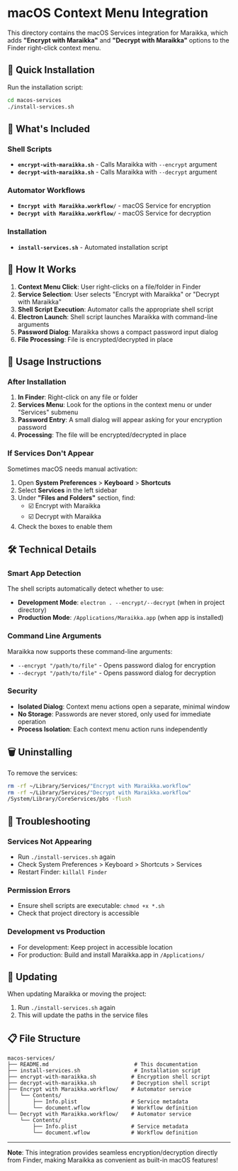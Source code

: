 # macOS Context Menu Integration

This directory contains the macOS Services integration for Maraikka, which adds **"Encrypt with Maraikka"** and **"Decrypt with Maraikka"** options to the Finder right-click context menu.

## 🚀 Quick Installation

Run the installation script:

```bash
cd macos-services
./install-services.sh
```

## 📁 What's Included

### Shell Scripts
- **`encrypt-with-maraikka.sh`** - Calls Maraikka with `--encrypt` argument
- **`decrypt-with-maraikka.sh`** - Calls Maraikka with `--decrypt` argument

### Automator Workflows
- **`Encrypt with Maraikka.workflow/`** - macOS Service for encryption
- **`Decrypt with Maraikka.workflow/`** - macOS Service for decryption

### Installation
- **`install-services.sh`** - Automated installation script

## 🔧 How It Works

1. **Context Menu Click**: User right-clicks on a file/folder in Finder
2. **Service Selection**: User selects "Encrypt with Maraikka" or "Decrypt with Maraikka"
3. **Shell Script Execution**: Automator calls the appropriate shell script
4. **Electron Launch**: Shell script launches Maraikka with command-line arguments
5. **Password Dialog**: Maraikka shows a compact password input dialog
6. **File Processing**: File is encrypted/decrypted in place

## 📖 Usage Instructions

### After Installation

1. **In Finder**: Right-click on any file or folder
2. **Services Menu**: Look for the options in the context menu or under "Services" submenu
3. **Password Entry**: A small dialog will appear asking for your encryption password
4. **Processing**: The file will be encrypted/decrypted in place

### If Services Don't Appear

Sometimes macOS needs manual activation:

1. Open **System Preferences** > **Keyboard** > **Shortcuts**
2. Select **Services** in the left sidebar
3. Under **"Files and Folders"** section, find:
   - ☑️ Encrypt with Maraikka
   - ☑️ Decrypt with Maraikka
4. Check the boxes to enable them

## 🛠 Technical Details

### Smart App Detection

The shell scripts automatically detect whether to use:
- **Development Mode**: `electron . --encrypt/--decrypt` (when in project directory)
- **Production Mode**: `/Applications/Maraikka.app` (when app is installed)

### Command Line Arguments

Maraikka now supports these command-line arguments:
- `--encrypt "/path/to/file"` - Opens password dialog for encryption
- `--decrypt "/path/to/file"` - Opens password dialog for decryption

### Security

- **Isolated Dialog**: Context menu actions open a separate, minimal window
- **No Storage**: Passwords are never stored, only used for immediate operation
- **Process Isolation**: Each context menu action runs independently

## 🗑 Uninstalling

To remove the services:

```bash
rm -rf ~/Library/Services/"Encrypt with Maraikka.workflow"
rm -rf ~/Library/Services/"Decrypt with Maraikka.workflow"
/System/Library/CoreServices/pbs -flush
```

## 🐛 Troubleshooting

### Services Not Appearing
- Run `./install-services.sh` again
- Check System Preferences > Keyboard > Shortcuts > Services
- Restart Finder: `killall Finder`

### Permission Errors
- Ensure shell scripts are executable: `chmod +x *.sh`
- Check that project directory is accessible

### Development vs Production
- For development: Keep project in accessible location
- For production: Build and install Maraikka.app in `/Applications/`

## 🔄 Updating

When updating Maraikka or moving the project:

1. Run `./install-services.sh` again
2. This will update the paths in the service files

## 📋 File Structure

```
macos-services/
├── README.md                           # This documentation
├── install-services.sh                 # Installation script
├── encrypt-with-maraikka.sh           # Encryption shell script
├── decrypt-with-maraikka.sh           # Decryption shell script
├── Encrypt with Maraikka.workflow/    # Automator service
│   └── Contents/
│       ├── Info.plist                 # Service metadata
│       └── document.wflow             # Workflow definition
└── Decrypt with Maraikka.workflow/    # Automator service
    └── Contents/
        ├── Info.plist                 # Service metadata
        └── document.wflow             # Workflow definition
```

---

**Note**: This integration provides seamless encryption/decryption directly from Finder, making Maraikka as convenient as built-in macOS features! 